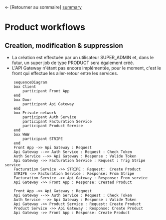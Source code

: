 ← [Retourner au sommaire] [summary]

# Product workflows

## Creation, modification & suppression

- La création est effectuée par un utilisateur SUPER_ADMIN et, dans le futur, un super job de type PRODUCT sera également créé. 
- L'API Gateway n'étant pas encore implémentée, pour le moment, c'est le front qui effectue les aller-retour entre les services.

```mermaid
    sequenceDiagram
    box Client
        participant Front App
    end
    box Door
        participant Api Gateway
    end
    box Private network
        participant Auth Service
        participant Facturation Service
        participant Product Service
    end
    box WWW
        participant STRIPE
    end
    Front App ->> Api Gateway : Request
    Api Gateway -->> Auth Service : Request : Check Token
    Auth Service -->> Api Gateway : Response : Valide Token
    Api Gateway ->> Facturation Service : Request : Trig Stripe service
    Facturation Service ->> STRIPE : Request:  Create Product
    STRIPE ->> Facturation Service : Response: From Stripe
    Facturation Service ->> Api Gateway : Response: From service
    Api Gateway ->> Front App : Response: Created Product
    
    Front App ->> Api Gateway : Request
    Api Gateway -->> Auth Service : Request : Check Token
    Auth Service -->> Api Gateway : Response : Valide Token
    Api Gateway ->> Product Service : Request: Create Product
    Product Service ->> Api Gateway : Response: Create Product
    Api Gateway ->> Front App : Response: Create Product
```


[summary]: ../../README.md
